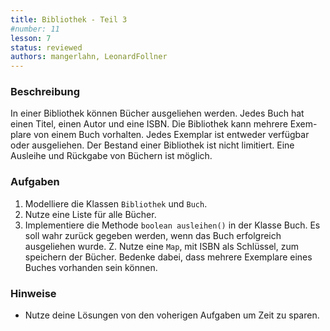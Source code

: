 ```yaml
---
title: Bibliothek - Teil 3
#number: 11
lesson: 7
status: reviewed
authors: mangerlahn, LeonardFollner
---
```


### Beschreibung

In einer Bibliothek können Bücher ausgeliehen werden.
Jedes Buch hat einen Titel, einen Autor und eine ISBN. Die Bibliothek kann mehrere Exem- plare von einem Buch vorhalten. Jedes Exemplar ist entweder verfügbar oder ausgeliehen. Der Bestand einer Bibliothek ist nicht limitiert. Eine Ausleihe und Rückgabe von Büchern ist möglich.

### Aufgaben

1. Modelliere die Klassen `Bibliothek` und `Buch`.
2. Nutze eine Liste für alle Bücher.
3. Implementiere die Methode `boolean ausleihen()` in der Klasse Buch. Es soll wahr zurück gegeben werden, wenn das Buch erfolgreich ausgeliehen wurde.
Z. Nutze eine `Map`, mit ISBN als Schlüssel, zum speichern der Bücher. Bedenke dabei, dass mehrere Exemplare eines Buches vorhanden sein können.

### Hinweise

 - Nutze deine Lösungen von den voherigen Aufgaben um Zeit zu sparen.
